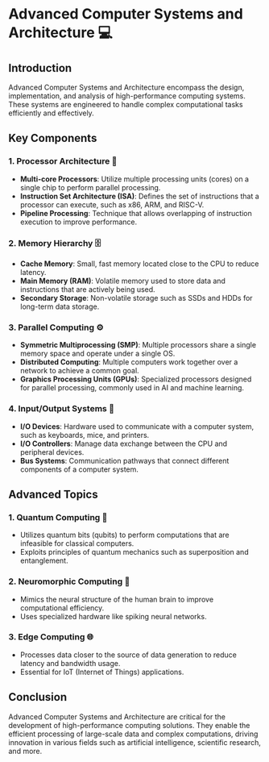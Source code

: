 
# Advanced Computer Systems and Architecture 💻

## Introduction
Advanced Computer Systems and Architecture encompass the design, implementation, and analysis of high-performance computing systems. These systems are engineered to handle complex computational tasks efficiently and effectively.

## Key Components

### 1. **Processor Architecture** 🧠
- **Multi-core Processors**: Utilize multiple processing units (cores) on a single chip to perform parallel processing.
- **Instruction Set Architecture (ISA)**: Defines the set of instructions that a processor can execute, such as x86, ARM, and RISC-V.
- **Pipeline Processing**: Technique that allows overlapping of instruction execution to improve performance.

### 2. **Memory Hierarchy** 🗄️
- **Cache Memory**: Small, fast memory located close to the CPU to reduce latency.
- **Main Memory (RAM)**: Volatile memory used to store data and instructions that are actively being used.
- **Secondary Storage**: Non-volatile storage such as SSDs and HDDs for long-term data storage.

### 3. **Parallel Computing** ⚙️
- **Symmetric Multiprocessing (SMP)**: Multiple processors share a single memory space and operate under a single OS.
- **Distributed Computing**: Multiple computers work together over a network to achieve a common goal.
- **Graphics Processing Units (GPUs)**: Specialized processors designed for parallel processing, commonly used in AI and machine learning.

### 4. **Input/Output Systems** 🔄
- **I/O Devices**: Hardware used to communicate with a computer system, such as keyboards, mice, and printers.
- **I/O Controllers**: Manage data exchange between the CPU and peripheral devices.
- **Bus Systems**: Communication pathways that connect different components of a computer system.

## Advanced Topics

### 1. **Quantum Computing** 🧬
- Utilizes quantum bits (qubits) to perform computations that are infeasible for classical computers.
- Exploits principles of quantum mechanics such as superposition and entanglement.

### 2. **Neuromorphic Computing** 🧠
- Mimics the neural structure of the human brain to improve computational efficiency.
- Uses specialized hardware like spiking neural networks.

### 3. **Edge Computing** 🌐
- Processes data closer to the source of data generation to reduce latency and bandwidth usage.
- Essential for IoT (Internet of Things) applications.

## Conclusion
Advanced Computer Systems and Architecture are critical for the development of high-performance computing solutions. They enable the efficient processing of large-scale data and complex computations, driving innovation in various fields such as artificial intelligence, scientific research, and more.

